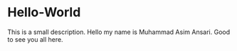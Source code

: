 # Hello-World
This is a small description.
Hello my name is Muhammad Asim Ansari.
Good to see you all here.
